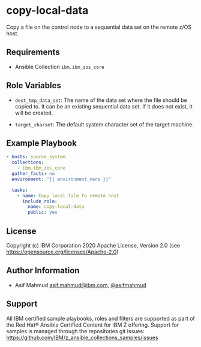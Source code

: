 copy-local-data
===============

Copy a file on the control node to a sequential data set on the remote z/OS host.

Requirements
------------

- Ansible Collection `ibm.ibm_zos_core`

Role Variables
--------------

- `dest_tmp_data_set`: The name of the data set where the file should be copied to. 
It can be an existing sequential data set. If it does not exist, it will be created.

- `target_charset`: The default system character set of the target machine.

Example Playbook
----------------

```yaml
- hosts: source_system
  collections:
    - ibm.ibm_zos_core
  gather_facts: no
  environment: "{{ environment_vars }}"

  tasks:
    - name: Copy local file to remote host
      include_role:
        name: copy-local-data
        public: yes
```

License
-------

Copyright (c) IBM Corporation 2020
Apache License, Version 2.0 (see https://opensource.org/licenses/Apache-2.0)

Author Information
------------------

- Asif Mahmud asif.mahmud@ibm.com, [@asifmahmud](https://github.com/asifmahmud)

Support
-------

All IBM certified sample playbooks, roles and filters are supported as part of
the Red Hat® Ansible Certified Content for IBM Z offering. Support for samples
is managed through the repositories git issues:
https://github.com/IBM/z_ansible_collections_samples/issues
